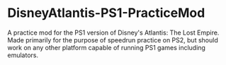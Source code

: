 # DisneyAtlantis-PS1-PracticeMod
A practice mod for the PS1 version of Disney's Atlantis: The Lost Empire. Made primarily for the purpose of speedrun practice on PS2, but should work on any other platform capable of running PS1 games including emulators.
